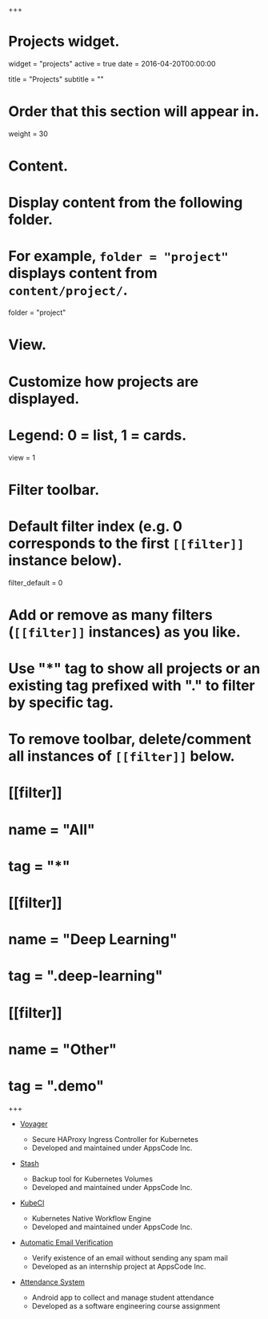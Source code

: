 +++
# Projects widget.
widget = "projects"
active = true
date = 2016-04-20T00:00:00

title = "Projects"
subtitle = ""

# Order that this section will appear in.
weight = 30

# Content.
# Display content from the following folder.
# For example, `folder = "project"` displays content from `content/project/`.
folder = "project"

# View.
# Customize how projects are displayed.
# Legend: 0 = list, 1 = cards.
view = 1

# Filter toolbar.

# Default filter index (e.g. 0 corresponds to the first `[[filter]]` instance below).
filter_default = 0

# Add or remove as many filters (`[[filter]]` instances) as you like.
# Use "*" tag to show all projects or an existing tag prefixed with "." to filter by specific tag.
# To remove toolbar, delete/comment all instances of `[[filter]]` below.
# [[filter]]
#   name = "All"
#   tag = "*"
#  
# [[filter]]
#   name = "Deep Learning"
#   tag = ".deep-learning"
#
# [[filter]]
#   name = "Other"
#   tag = ".demo"

+++

* [Voyager](https://github.com/appscode/voyager)
  - Secure HAProxy Ingress Controller for Kubernetes
  - Developed and maintained under AppsCode Inc.

* [Stash](https://github.com/appscode/stash)
  - Backup tool for Kubernetes Volumes
  - Developed and maintained under AppsCode Inc.

* [KubeCI](https://github.com/kube-ci/kubeci)
  - Kubernetes Native Workflow Engine
  - Developed and maintained under AppsCode Inc.

* [Automatic Email Verification](https://github.com/diptadas/java-projects/tree/master/verify-email)
  - Verify existence of an email without sending any spam mail
  - Developed as an internship project at AppsCode Inc.

* [Attendance System](https://github.com/diptadas/attendance-system)
  - Android app to collect and manage student attendance
  - Developed as a software engineering course assignment
